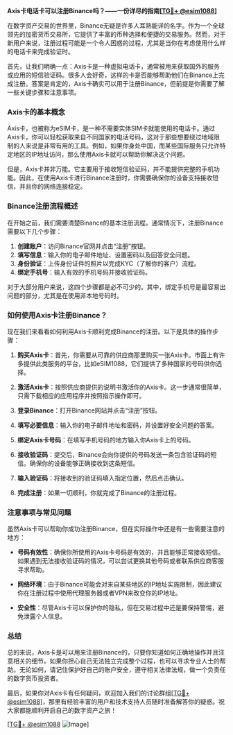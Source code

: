**Axis卡电话卡可以注册Binance吗？——一份详尽的指南[[TG💪+ @esim1088](https://t.me/s/esim1088)]**

在数字资产交易的世界里，Binance无疑是许多人耳熟能详的名字。作为一个全球领先的加密货币交易所，它提供了丰富的币种选择和便捷的交易服务。然而，对于新用户来说，注册过程可能是一个令人困惑的过程，尤其是当你在考虑使用什么样的电话卡来完成验证时。

首先，让我们明确一点：Axis卡是一种虚拟电话卡，通常被用来获取国外的服务或应用的短信验证码。很多人会好奇，这样的卡是否能够帮助他们在Binance上完成注册。答案是肯定的，Axis卡确实可以用于注册Binance，但前提是你需要了解一些关键步骤和注意事项。

### Axis卡的基本概念

Axis卡，也被称为eSIM卡，是一种不需要实体SIM卡就能使用的电话卡。通过Axis卡，你可以轻松获取来自不同国家的电话号码，这对于那些想要绕过地域限制的人来说是非常有用的工具。例如，如果你身处中国，而某些国际服务只允许特定地区的IP地址访问，那么使用Axis卡就可以帮助你解决这个问题。

但是，Axis卡并非万能。它主要用于接收短信验证码，并不能提供完整的手机功能。因此，在使用Axis卡进行Binance注册时，你需要确保你的设备支持接收短信，并且你的网络连接稳定。

### Binance注册流程概述

在开始之前，我们需要清楚Binance的基本注册流程。通常情况下，注册Binance需要以下几个步骤：

1. **创建账户**：访问Binance官网并点击“注册”按钮。
2. **填写信息**：输入你的电子邮件地址、设置密码以及回答安全问题。
3. **身份验证**：上传身份证件的照片以完成KYC（了解你的客户）流程。
4. **绑定手机号**：输入有效的手机号码并接收验证码。

对于大部分用户来说，这四个步骤都是必不可少的。其中，绑定手机号是最容易出问题的部分，尤其是在使用非本地号码时。

### 如何使用Axis卡注册Binance？

现在我们来看看如何利用Axis卡顺利完成Binance的注册。以下是具体的操作步骤：

1. **购买Axis卡**：首先，你需要从可靠的供应商那里购买一张Axis卡。市面上有许多提供此类服务的平台，比如eSIM1088，它们提供了多种国家的号码供你选择。

2. **激活Axis卡**：按照供应商提供的说明书激活你的Axis卡。这一步通常很简单，只需下载相应的应用程序并按照指示操作即可。

3. **登录Binance**：打开Binance网站并点击“注册”按钮。

4. **填写必要信息**：输入你的电子邮件地址和密码，并设置好安全问题的答案。

5. **绑定Axis卡号码**：在填写手机号码的地方输入你Axis卡上的号码。

6. **接收验证码**：提交后，Binance会向你提供的号码发送一条包含验证码的短信。确保你的设备能够正确接收到这条短信。

7. **输入验证码**：将接收到的验证码填入指定位置，然后点击确认。

8. **完成注册**：如果一切顺利，你就完成了Binance的注册过程。

### 注意事项与常见问题

虽然Axis卡可以帮助你成功注册Binance，但在实际操作中还是有一些需要注意的地方：

- **号码有效性**：确保你所使用的Axis卡号码是有效的，并且能够正常接收短信。如果遇到无法接收验证码的情况，可以尝试更换其他号码或者联系供应商客服寻求帮助。
  
- **网络环境**：由于Binance可能会对来自某些地区的IP地址实施限制，因此建议你在注册过程中使用代理服务器或者VPN来改变你的IP地址。

- **安全性**：尽管Axis卡可以保护你的隐私，但在交易过程中还是要保持警惕，避免泄露个人信息。

### 总结

总的来说，Axis卡是可以用来注册Binance的，只要你知道如何正确地操作并且注意相关的细节。如果你担心自己无法独立完成整个过程，也可以寻求专业人士的帮助。无论如何，请记住保护好自己的账户安全，遵守相关法律法规，做一个负责任的数字货币投资者。

最后，如果你对Axis卡有任何疑问，欢迎加入我们的讨论群组[[TG💪+ @esim1088](https://t.me/s/esim1088)]，那里有经验丰富的用户和技术支持人员随时准备解答你的疑惑。祝大家都能顺利开启自己的数字资产之旅！

[[TG💪+ @esim1088](https://t.me/s/esim1088) ![Image](https://i.postimg.cc/4NQfJmqS/Snipaste-2025-05-13-00-14-12.png)]